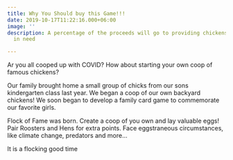 ```yaml
---
title: Why You Should buy this Game!!!
date: 2019-10-17T11:22:16.000+06:00
image: ''
description: A percentage of the proceeds will go to providing chickens to families
  in need

---
```

Ar you all cooped up with COVID? How about starting your own coop of famous chickens?

Our family brought home a small group of chicks from our sons kindergarten class last year. We began a coop of our own backyard chickens! We soon began to develop a family card game to commemorate our favorite girls. 

Flock of Fame was born. Create a coop of you own and lay valuable eggs! Pair Roosters and Hens for extra points. Face eggstraneous circumstances, like climate change, predators and more...

It is a flocking good time